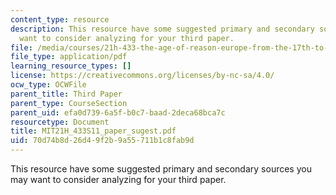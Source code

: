 ```yaml
---
content_type: resource
description: This resource have some suggested primary and secondary sources you may
  want to consider analyzing for your third paper.
file: /media/courses/21h-433-the-age-of-reason-europe-from-the-17th-to-the-early-19th-centuries-spring-2011/70d74b8d26d49f2b9a55711b1c8fab9d_MIT21H_433S11_paper_sugest.pdf
file_type: application/pdf
learning_resource_types: []
license: https://creativecommons.org/licenses/by-nc-sa/4.0/
ocw_type: OCWFile
parent_title: Third Paper
parent_type: CourseSection
parent_uid: efa0d739-6a5f-b0c7-baad-2deca68bca7c
resourcetype: Document
title: MIT21H_433S11_paper_sugest.pdf
uid: 70d74b8d-26d4-9f2b-9a55-711b1c8fab9d
---
```

This resource have some suggested primary and secondary sources you may want to consider analyzing for your third paper.